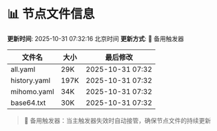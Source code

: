 # 📊 节点文件信息

**更新时间**: 2025-10-31 07:32:16 北京时间
**更新方式**: 🔄 备用触发器

| 文件名 | 大小 | 最后修改 |
|--------|------|----------|
| all.yaml | 29K | 2025-10-31 07:32 |
| history.yaml | 197K | 2025-10-31 07:32 |
| mihomo.yaml | 34K | 2025-10-31 07:32 |
| base64.txt | 30K | 2025-10-31 07:32 |

> 🔄 备用触发器：当主触发器失效时自动接管，确保节点文件的持续更新
